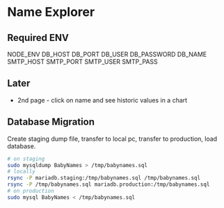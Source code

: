 # Name Explorer

## Required ENV

NODE_ENV
DB_HOST
DB_PORT
DB_USER
DB_PASSWORD
DB_NAME
SMTP_HOST
SMTP_PORT
SMTP_USER
SMTP_PASS

## Later
- 2nd page - click on name and see historic values in a chart

## Database Migration

Create staging dump file, transfer to local pc, transfer to production, load database.

```bash
# on staging
sudo mysqldump BabyNames > /tmp/babynames.sql
# locally
rsync -P mariadb.staging:/tmp/babynames.sql /tmp/babynames.sql
rsync -P /tmp/babynames.sql mariadb.production:/tmp/babynames.sql
# on production
sudo mysql BabyNames < /tmp/babynames.sql
```
